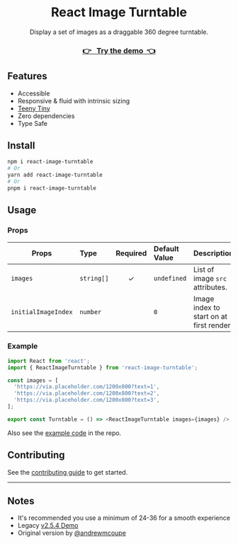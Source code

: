 <div align="center">

# React Image Turntable

Display a set of images as a draggable 360 degree turntable.

### [👉 &nbsp; Try the demo &nbsp;👈](https://githubbox.com/nerdyman/react-image-turntable/tree/main/example)

</div>

## Features

- Accessible
- Responsive & fluid with intrinsic sizing
- [Teeny Tiny](https://bundlephobia.com/result?p=react-image-turntable)
- Zero dependencies
- Type Safe

## Install

```sh
npm i react-image-turntable
# Or
yarn add react-image-turntable
# Or
pnpm i react-image-turntable
```

## Usage

### Props

| Props               | Type       | Required | Default Value | Description                              |
| ------------------- | :--------- | :------: | :------------ | :--------------------------------------- |
| `images`            | `string[]` |    ✓     | `undefined`   | List of image `src` attributes.          |
| `initialImageIndex` | `number`   |          | `0`           | Image index to start on at first render. |

### Example

```ts
import React from 'react';
import { ReactImageTurntable } from 'react-image-turntable';

const images = [
  'https://via.placeholder.com/1200x800?text=1',
  'https://via.placeholder.com/1200x800?text=2',
  'https://via.placeholder.com/1200x800?text=3',
];

export const Turntable = () => <ReactImageTurntable images={images} />;
```

Also see the [example code](./example) in the repo.

## Contributing

See the [contributing guide](./CONTRIBUTING.md) to get started.

---

## Notes

- It's recommended you use a minimum of 24-36 for a smooth experience
- Legacy [v2.5.4 Demo](https://codesandbox.io/s/react-image-turntable-riy93)
- Original version by [@andrewmcoupe](https://github.com/andrewmcoupe)
